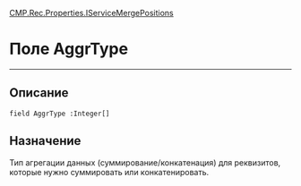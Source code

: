 ﻿---
Link: CMP.Rec.Properties.IServiceMergePositions.@AggrType
---

<!---  Навигация
[Имя проекта](#) :
-->
[CMP.Rec.Properties.IServiceMergePositions](Default)

# Поле AggrType
---

## Описание

    field AggrType :Integer[]

<!--
## Аргументы{#Args}

### Аргумент1

Описание аргумента 1
-->

## Назначение

Тип агрегации данных (суммирование/конкатенация) для реквизитов, которые нужно суммировать или конкатенировать.

<!--
## Пример

    AggrType...
-->


